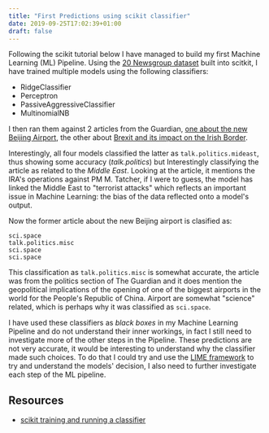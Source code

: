```yaml
---
title: "First Predictions using scikit classifier"
date: 2019-09-25T17:02:39+01:00
draft: false
---
```


Following the scikit tutorial below I have managed to build my first Machine Learning (ML) Pipeline. Using the [20 Newsgroup dataset](http://qwone.com/~jason/20Newsgroups/) built into scitkit, I have trained multiple models using the following classifiers:

- RidgeClassifier
- Perceptron
- PassiveAggressiveClassifier
- MultinomialNB

I then ran them against 2 articles from the Guardian, [one about the new Beijing Airport](https://www.theguardian.com/world/2019/sep/25/daxing-international-airport-zaha-hadid-starfish-opens-beijing), the other about [Brexit and its impact on the Irish Border](https://www.theguardian.com/politics/2019/sep/25/boris-johnson-accused-of-seeking-to-create-no-mans-land-at-irish-border).

Interestingly, all four models classified the latter as `talk.politics.mideast`, thus showing some accuracy (_talk.politics_) but Interestingly classifying the article as related to the _Middle East_. Looking at the article, it mentions the IRA's operations against PM M. Tatcher, if I were to guess, the model has linked the Middle East to "terrorist attacks" which reflects an important issue in Machine Learning: the bias of the data reflected onto a model's output.

Now the former article about the new Beijing airport is clasified as:

```
sci.space
talk.politics.misc
sci.space
sci.space
```

This classification as `talk.politics.misc` is somewhat accurate, the article was from the politics section of The Guardian and it does mention the geopolitical implications of the opening of one of the biggest airports in the world for the People's Republic of China. Airport are somewhat "science" related, which is perhaps why it was classified as `sci.space`.

I have used these classifiers as _black boxes_ in my Machine Learning Pipeline and do not understand their inner workings, in fact I still need to investigate more of the other steps in the Pipeline. These predictions are not very accurate, it would be interesting to understand why the classifier made such choices. To do that I could try and use the [LIME framework](https://github.com/marcotcr/lime) to try and understand the models' decision, I also need to further investigate each step of the ML pipeline.

## Resources

- [scikit training and running a classifier](https://scikit-learn.org/stable/tutorial/text_analytics/working_with_text_data.html#training-a-classifier)
